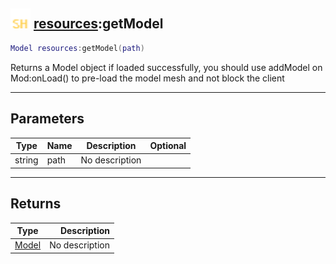 ## <img src="../../.gitbook/assets/shared.png" width="32" height="32" /> [resources](../resources/README.md):getModel

```lua
Model resources:getModel(path)
```

Returns a Model object if loaded successfully, you should use addModel on Mod:onLoad() to pre-load the model mesh and not block the client

------
## Parameters

| Type   | Name | Description | Optional |
| ------ | ---- | ----------- | -------: |
| string | path | No description |  |


------
## Returns

| Type   | Description |
| ------ | ----------: |
| [Model](../model/README.md) | No description |

